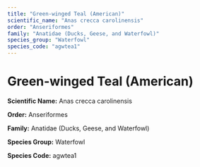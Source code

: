 ```yaml
---
title: "Green-winged Teal (American)"
scientific_name: "Anas crecca carolinensis"
order: "Anseriformes"
family: "Anatidae (Ducks, Geese, and Waterfowl)"
species_group: "Waterfowl"
species_code: "agwtea1"
---
```


# Green-winged Teal (American)

**Scientific Name:** Anas crecca carolinensis

**Order:** Anseriformes

**Family:** Anatidae (Ducks, Geese, and Waterfowl)

**Species Group:** Waterfowl

**Species Code:** agwtea1
